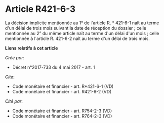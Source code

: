 # Article R421-6-3

La décision implicite mentionnée au 1° de l'article R. * 421-6-1 naît au terme d'un délai de trois mois suivant la date de
réception du dossier ; celle mentionnée au 2° du même article naît au terme d'un délai d'un mois ; celle mentionnée à
l'article R. 421-6-2 naît au terme d'un délai de trois mois.

**Liens relatifs à cet article**

_Créé par_:

  - Décret n°2017-733 du 4 mai 2017 - art. 1

_Cite_:

  - Code monétaire et financier - art. R*421-6-1 (VD)
  - Code monétaire et financier - art. R421-6-2 (VD)

_Cité par_:

  - Code monétaire et financier - art. R754-2-3 (VD)
  - Code monétaire et financier - art. R764-2-3 (VD)
